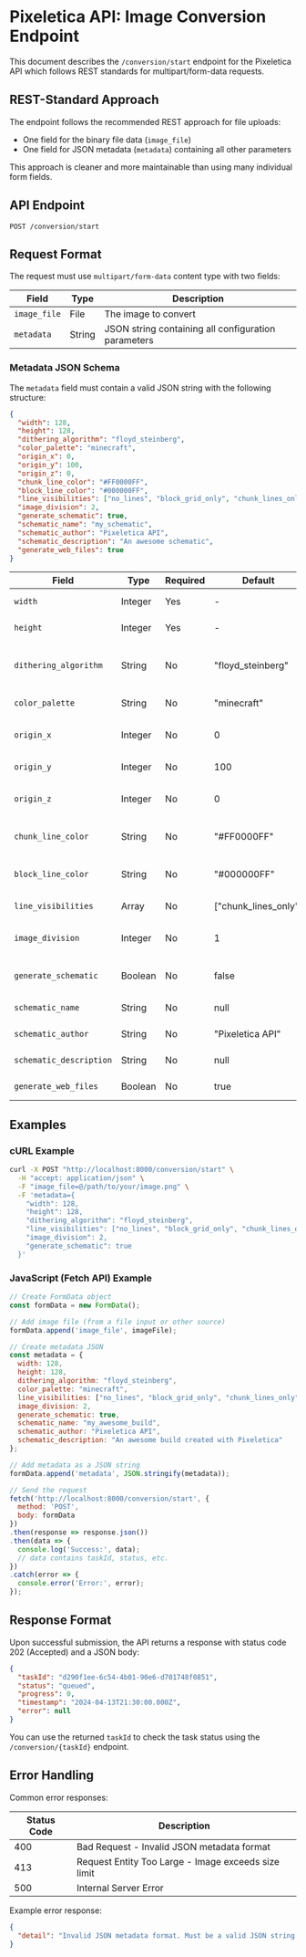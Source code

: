 # Pixeletica API: Image Conversion Endpoint

This document describes the `/conversion/start` endpoint for the Pixeletica API which follows REST standards for multipart/form-data requests.

## REST-Standard Approach

The endpoint follows the recommended REST approach for file uploads:
- One field for the binary file data (`image_file`) 
- One field for JSON metadata (`metadata`) containing all other parameters

This approach is cleaner and more maintainable than using many individual form fields.

## API Endpoint

```
POST /conversion/start
```

## Request Format

The request must use `multipart/form-data` content type with two fields:

| Field | Type | Description |
|-------|------|-------------|
| `image_file` | File | The image to convert |
| `metadata` | String | JSON string containing all configuration parameters |

### Metadata JSON Schema

The `metadata` field must contain a valid JSON string with the following structure:

```json
{
  "width": 128,
  "height": 128, 
  "dithering_algorithm": "floyd_steinberg",
  "color_palette": "minecraft",
  "origin_x": 0,
  "origin_y": 100,
  "origin_z": 0,
  "chunk_line_color": "#FF0000FF", 
  "block_line_color": "#000000FF",
  "line_visibilities": ["no_lines", "block_grid_only", "chunk_lines_only", "both"],
  "image_division": 2,
  "generate_schematic": true,
  "schematic_name": "my_schematic",
  "schematic_author": "Pixeletica API",
  "schematic_description": "An awesome schematic",
  "generate_web_files": true
}
```

| Field | Type | Required | Default | Description |
|-------|------|----------|---------|-------------|
| `width` | Integer | Yes | - | Target width in pixels |
| `height` | Integer | Yes | - | Target height in pixels |
| `dithering_algorithm` | String | No | "floyd_steinberg" | Algorithm to use: "floyd_steinberg", "ordered", or "random" |
| `color_palette` | String | No | "minecraft" | Color palette for block mapping |
| `origin_x` | Integer | No | 0 | X-coordinate origin in Minecraft |
| `origin_y` | Integer | No | 100 | Y-coordinate (height) origin |
| `origin_z` | Integer | No | 0 | Z-coordinate origin in Minecraft |
| `chunk_line_color` | String | No | "#FF0000FF" | Hex color for chunk lines (RGBA) |
| `block_line_color` | String | No | "#000000FF" | Hex color for block grid lines (RGBA) |
| `line_visibilities` | Array | No | ["chunk_lines_only"] | Line visibility options |
| `image_division` | Integer | No | 1 | Number of parts to split the image into |
| `generate_schematic` | Boolean | No | false | Whether to generate schematic |
| `schematic_name` | String | No | null | Name of schematic file |
| `schematic_author` | String | No | "Pixeletica API" | Author of schematic |
| `schematic_description` | String | No | null | Description of schematic |
| `generate_web_files` | Boolean | No | true | Generate web viewer files |

## Examples

### cURL Example

```bash
curl -X POST "http://localhost:8000/conversion/start" \
  -H "accept: application/json" \
  -F "image_file=@/path/to/your/image.png" \
  -F 'metadata={
    "width": 128,
    "height": 128,
    "dithering_algorithm": "floyd_steinberg",
    "line_visibilities": ["no_lines", "block_grid_only", "chunk_lines_only", "both"],
    "image_division": 2,
    "generate_schematic": true
  }'
```

### JavaScript (Fetch API) Example

```javascript
// Create FormData object
const formData = new FormData();

// Add image file (from a file input or other source)
formData.append('image_file', imageFile);

// Create metadata JSON
const metadata = {
  width: 128,
  height: 128,
  dithering_algorithm: "floyd_steinberg",
  color_palette: "minecraft",
  line_visibilities: ["no_lines", "block_grid_only", "chunk_lines_only", "both"],
  image_division: 2,
  generate_schematic: true,
  schematic_name: "my_awesome_build",
  schematic_author: "Pixeletica API",
  schematic_description: "An awesome build created with Pixeletica"
};

// Add metadata as a JSON string
formData.append('metadata', JSON.stringify(metadata));

// Send the request
fetch('http://localhost:8000/conversion/start', {
  method: 'POST',
  body: formData
})
.then(response => response.json())
.then(data => {
  console.log('Success:', data);
  // data contains taskId, status, etc.
})
.catch(error => {
  console.error('Error:', error);
});
```

## Response Format

Upon successful submission, the API returns a response with status code 202 (Accepted) and a JSON body:

```json
{
  "taskId": "d290f1ee-6c54-4b01-90e6-d701748f0851",
  "status": "queued",
  "progress": 0,
  "timestamp": "2024-04-13T21:30:00.000Z",
  "error": null
}
```

You can use the returned `taskId` to check the task status using the `/conversion/{taskId}` endpoint.

## Error Handling

Common error responses:

| Status Code | Description |
|-------------|-------------|
| 400 | Bad Request - Invalid JSON metadata format |
| 413 | Request Entity Too Large - Image exceeds size limit |
| 500 | Internal Server Error |

Example error response:

```json
{
  "detail": "Invalid JSON metadata format. Must be a valid JSON string."
}
```
